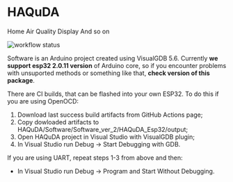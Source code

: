 # HAQuDA
Home Air Quality Display And so on

![workflow status](https://github.com/IlorDash/HAQuDA/actions/workflows/build-haquda.yml/badge.svg)

Software is an Arduino project created using VisualGDB 5.6. Currently **we support esp32 2.0.11 version** of Arduino core, so if you encounter problems with unsuported methods or something like that, **check version of this package**.

There are CI builds, that can be flashed into your own ESP32.
To do this if you are using OpenOCD:
1. Download last success build artifacts from GitHub Actions page;
2. Copy dowloaded artifacts to HAQuDA/Software/Software_ver_2/HAQuDA_Esp32/output;
3. Open HAQuDA project in Visual Studio with VisualGDB plugin;
4. In Visual Studio run Debug -> Start Debugging with GDB.

If you are using UART, repeat steps 1-3 from above and then:
* In Visual Studio run Debug -> Program and Start Without Debugging.
